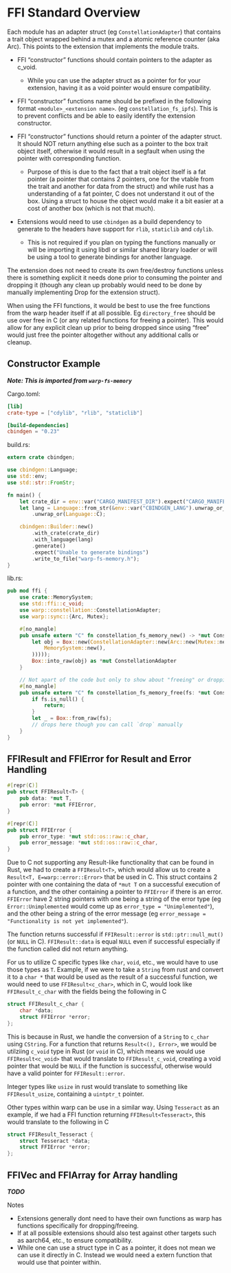 # FFI Standard Overview

Each module has an adapter struct (eg `ConstellationAdapter`) that contains a trait object wrapped behind a mutex and a atomic reference counter (aka Arc). This points to the extension that implements the module traits. 

* FFI “constructor” functions should contain pointers to the adapter as c_void. 

  * While you can use the adapter struct as a pointer for for your extension, having it as a void pointer would ensure compatibility.

* FFI “constructor” functions name should be prefixed in the following format `<module>_<extension name>`. (eg `constellation_fs_ipfs`). This is to prevent conflicts and be able to easily identify the extension constructor.
	
* FFI “constructor” functions should return a pointer of the adapter struct. It should NOT return anything else such as a pointer to the box trait object itself, otherwise it would result in a segfault when using the pointer with corresponding function. 

  * Purpose of this is due to the fact that a trait object itself is a fat pointer (a pointer that contains 2 pointers, one for the vtable from the trait and another for data from the struct) and while rust has a understanding of a fat pointer, C does not understand it out of the box. Using a struct to house the object would make it a bit easier at a cost of another box (which is not that much). 

* Extensions would need to use `cbindgen` as a build dependency to generate to the headers have support for  `rlib`, `staticlib` and `cdylib`.

    * This is not required if you plan on typing the functions manually or will be importing it using libdl or similar shared library loader or will be using a tool to generate bindings for another language. 

The extension does not need to create its own free/destroy functions unless there is something explicit it needs done prior to consuming the pointer and dropping it (though any clean up probably would need to be done by manually implementing Drop for the extension struct). 



When using the FFI functions, it would be best to use the free functions from the warp header itself if at all possible. Eg `directory_free` should be use over free in C (or any related functions for freeing a pointer). This would allow for any explicit clean up prior to being dropped since using “free” would just free the pointer altogether without any additional calls or cleanup.

## Constructor Example

***Note: This is imported from `warp-fs-memory`***

Cargo.toml:
```toml
[lib]
crate-type = ["cdylib", "rlib", "staticlib"]

[build-dependencies]
cbindgen = "0.23"

```

build.rs:
```rust
extern crate cbindgen;

use cbindgen::Language;
use std::env;
use std::str::FromStr;

fn main() {
    let crate_dir = env::var("CARGO_MANIFEST_DIR").expect("CARGO_MANIFEST_DIR does not exist");
    let lang = Language::from_str(&env::var("CBINDGEN_LANG").unwrap_or_else(|_| String::from("C")))
        .unwrap_or(Language::C);

    cbindgen::Builder::new()
        .with_crate(crate_dir)
        .with_language(lang)
        .generate()
        .expect("Unable to generate bindings")
        .write_to_file("warp-fs-memory.h");
}

```

lib.rs:
```rust
pub mod ffi {
    use crate::MemorySystem;
    use std::ffi::c_void;
    use warp::constellation::ConstellationAdapter;
    use warp::sync::{Arc, Mutex};

    #[no_mangle]
    pub unsafe extern "C" fn constellation_fs_memory_new() -> *mut ConstellationAdapter {
        let obj = Box::new(ConstellationAdapter::new(Arc::new(Mutex::new(Box::new(
            MemorySystem::new(),
        )))));
        Box::into_raw(obj) as *mut ConstellationAdapter
    }

    // Not apart of the code but only to show about "freeing" or dropping the object
    #[no_mangle]
    pub unsafe extern "C" fn constellation_fs_memory_free(fs: *mut ConstellationAdapter){
        if fs.is_null() {
            return;
        }
        let _ = Box::from_raw(fs);
        // drops here though you can call `drop` manually 
    }
}

```

## FFIResult and FFIError for Result and Error Handling

```rust
#[repr(C)]
pub struct FFIResult<T> {
    pub data: *mut T,
    pub error: *mut FFIError,
}

#[repr(C)]
pub struct FFIError {
    pub error_type: *mut std::os::raw::c_char,
    pub error_message: *mut std::os::raw::c_char,
}
```

Due to C not supporting any Result-like functionality that can be found in Rust, we had to create a `FFIResult<T>`, which would allow us to create a `Result<T, E=warp::error::Error>` that be used in C. This struct contains 2 pointer with one containing the data of `*mut T` on a successful execution of a function, and the other containing a pointer to `FFIError` if there is an error. `FFIError` have 2 string pointers with one being a string of the error type (eg `Error::Unimplemented` would come up as `error_type = "Unimplemented"`), and the other being a string of the error message (eg `error_message = "Functionality is not yet implemented"`).

The function returns successful if `FFIResult::error` is `std::ptr::null_mut()` (or `NULL` in C). `FFIResult::data` is equal `NULL` even if successful especially if the function called did not return anything.

For us to utilize C specific types like `char`, `void`, etc., we would have to use those types as `T`. Example, if we were to take a `String` from rust and convert it to a `char *` that would be used as the result of a successful function, we would need to use `FFIResult<c_char>`, which in C, would look like `FFIResult_c_char` with the fields being the following in C

```C
struct FFIResult_c_char {
    char *data;
    struct FFIError *error;
};
```

This is because in Rust, we handle the conversion of a `String` to `c_char` using `CString`. For a function that returns `Result<(), Error>`, we would be utilziing `c_void` type in Rust (or `void` in C), which means we would use `FFIResult<c_void>` that would translate to `FFIResult_c_void`, creating a void pointer that would be `NULL` if the function is successful, otherwise would have a valid pointer for `FFIResult::error`. 

Integer types like `usize` in rust would translate to something like `FFIResult_usize`, containing a `uintptr_t` pointer. 

Other types within warp can be use in a similar way. Using `Tesseract` as an example, if we had a FFI function returning `FFIResult<Tesseract>`, this would translate to the following in C

```C
struct FFIResult_Tesseract {
    struct Tesseract *data;
    struct FFIError *error;
};
``` 

## FFIVec and FFIArray for Array handling

***TODO***

Notes

* Extensions generally dont need to have their own functions as warp has functions specifically for dropping/freeing. 
* If at all possible extensions should also test against other targets such as aarch64, etc., to ensure compatibility.
* While one can use a struct type in C as a pointer, it does not mean we can use it directly in C. Instead we would need a extern function that would use that pointer within.  